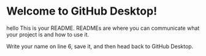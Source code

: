 # Welcome to GitHub Desktop!
hello
This is your README. READMEs are where you can communicate what your project is and how to use it.

Write your name on line 6, save it, and then head back to GitHub Desktop.
